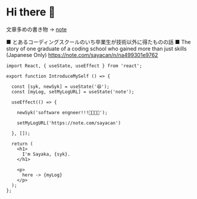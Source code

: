 # Hi there 👋 

文章多めの書き物 -> [note](https://note.com/sayacan)


■ とあるコーディングスクールのいち卒業生が技術以外に得たものの話
■ The story of one graduate of a coding school who gained more than just skills (Japanese Only)
https://note.com/sayacan/n/na499301e9762

```
import React, { useState, useEffect } from 'react';

export function IntroduceMySelf () => {

  const [syk, newSyk] = useState('😆');
  const [myLog, setMyLogURL] = useState('note');
  
  useEffect(() => {
    
    newSyk('software engneer!!!👩🏻‍💻💚');
    
    setMyLogURL('https://note.com/sayacan')
    
  }, []);
  
  return (
    <h1>
      I'm Sayaka, {syk}.
    </h1>
    
    <p>
      here -> {myLog}
    </p>
  );
};
```
